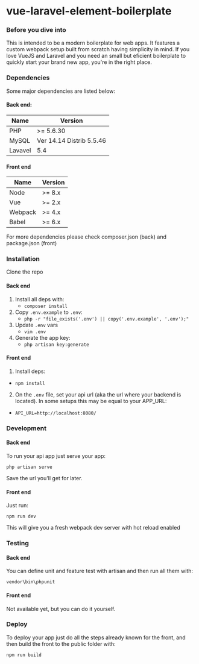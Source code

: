 # vue-laravel-element-boilerplate

### Before you dive into

This is intended to be a modern boilerplate for web apps. It features a custom webpack setup built from scratch having simplicity in mind. If you love VueJS and Laravel and you need an small but eficient boilerplate to quickly start your brand new app, you're in the right place.

### Dependencies

Some major dependencies are listed below:

#### Back end:

| Name | Version |
| ------ | ----- |
| PHP | >= 5.6.30 |
| MySQL | Ver 14.14 Distrib 5.5.46 |
| Lavavel | 5.4 |

#### Front end

| Name | Version |
| ------ | ----- |
| Node | >= 8.x |
| Vue | >= 2.x |
| Webpack | >= 4.x |
| Babel | >= 6.x |

For more dependencies please check composer.json (back) and package.json (front)

### Installation

Clone the repo

#### Back end

1. Install all deps with:
   - `composer install`
2. Copy `.env.example` to `.env`:
   - `php -r "file_exists('.env') || copy('.env.example', '.env');"`
3. Update `.env` vars
   - `vim .env`
4. Generate the app key:
   - `php artisan key:generate`

#### Front end

1. Install deps:
  - `npm install`
2. On the `.env` file, set your api url (aka the url where your backend is located). In some setups this may be equal to your APP_URL:
  - `API_URL=http://localhost:8080/`

### Development

#### Back end

To run your api app just serve your app:

`php artisan serve`

Save the url you'll get for later.

#### Front end

Just run:

`npm run dev`

This will give you a fresh webpack dev server with hot reload enabled

### Testing

#### Back end

You can define unit and feature test with artisan and then run all them with:

`vendor\bin\phpunit`

#### Front end

Not available yet, but you can do it yourself.

### Deploy

To deploy your app just do all the steps already known for the front, and then build the front to the public folder with:

`npm run build`

